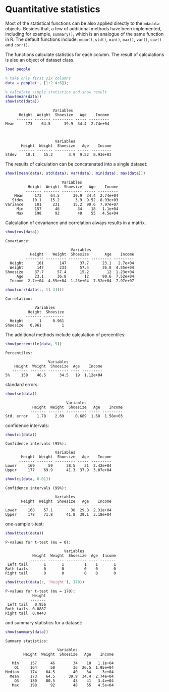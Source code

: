 # Quantitative statistics

Most of the statistical functions can be also applied directly to the `mdadata` objects. Besides that, a few of additional methods have been implemented, including for example, `summary()`, which is an analogue of the same function in R. The default functions include: `mean()`, `std()`, `min()`, `max()`, `var()`, `cov()` and `corr()`.

The functions calculate statistics for each column. The result of calculations is also an object of dataset class.

```matlab
load people

% take only first six columns
data = people(:, [1:2 4:6]);

% calculate simple statistics and show result
show(mean(data))
show(std(data))
```

```
                     Variables
      Height  Weight  Shoesize   Age    Income
     ------- ------- --------- ----- ---------
Mean     173    64.5      39.9  34.4  2.74e+04



                      Variables
       Height  Weight  Shoesize   Age    Income
      ------- ------- --------- ----- ---------
Stdev    10.1    15.2       3.9  9.52  8.93e+03
```

The results of calculation can be concatenated into a single dataset:

```matlab
show([mean(data); std(data); var(data); min(data); max(data)])
```
```
                         Variables
          Height  Weight  Shoesize   Age    Income
         ------- ------- --------- ----- ---------
    Mean     173    64.5      39.9  34.4  2.74e+04
   Stdev    10.1    15.2       3.9  9.52  8.93e+03
Variance     101     231      15.2  90.6  7.97e+07
     Min     157      46        34    18   1.1e+04
     Max     198      92        48    55   4.5e+04
```

Calculation of covariance and correlation always results in a matrix.

```matlab
show(cov(data))
```
```
Covariance:

                             Variables
           Height    Weight  Shoesize       Age    Income
         -------- --------- --------- --------- ---------
  Height      101       147      37.7      23.1   2.7e+04
  Weight      147       231      57.4      36.8  4.55e+04
Shoesize     37.7      57.4      15.2        12  1.23e+04
     Age     23.1      36.8        12      90.6  7.52e+04
  Income  2.7e+04  4.55e+04  1.23e+04  7.52e+04  7.97e+07
```

```matlab
show(corr(data(:, [1 3])))
```
```
Correlation:

             Variables
          Height  Shoesize
         ------- ---------
  Height       1     0.961
Shoesize   0.961         1
```

The additional methods include calculation of percentiles:

```matlab
show(percentile(data, 5))
```
```
Percentiles:

                   Variables
    Height  Weight  Shoesize  Age    Income
   ------- ------- --------- ---- ---------
5%     158    46.5      34.5   19  1.12e+04
```

standard errors:

```matlab
show(se(data))
```
```
                           Variables
            Height  Weight  Shoesize   Age    Income
           ------- ------- --------- ----- ---------
Std. error    1.78    2.69     0.689  1.68  1.58e+03
```

confidence intervals:

```matlab
show(ci(data))
```
```
Confidence intervals (95%):

                      Variables
       Height  Weight  Shoesize   Age    Income
      ------- ------- --------- ----- ---------
Lower     169      59      38.5    31  2.42e+04
Upper     177    69.9      41.3  37.9  3.07e+04
```

```matlab
show(ci(data, 0.01))
```
```
Confidence intervals (99%):

                      Variables
       Height  Weight  Shoesize   Age    Income
      ------- ------- --------- ----- ---------
Lower     168    57.1        38  29.8  2.31e+04
Upper     178    71.8      41.8  39.1  3.18e+04
```

one-sample t-test:

```matlab
show(ttest(data))
```
```
P-values for t-test (mu = 0):

                          Variables
            Height  Weight  Shoesize  Age  Income
           ------- ------- --------- ---- -------
 Left tail       1       1         1    1       1
Both tails       0       0         0    0       0
Right tail       0       0         0    0       0
```

```matlab
show(ttest(data(:, 'Height'), 170))
```
```
P-values for t-test (mu = 170):
            Height
           -------
 Left tail   0.956
Both tails  0.0887
Right tail  0.0443
```

and summary statistics for a dataset:

```matlab
show(summary(data))
```
```
Summary statistics:

                       Variables
        Height  Weight  Shoesize   Age    Income
       ------- ------- --------- ----- ---------
   Min     157      46        34    18   1.1e+04
    Q1     164      50        36  26.5  1.95e+04
Median     174    64.5        40    34     3e+04
  Mean     173    64.5      39.9  34.4  2.74e+04
    Q3     180    80.5        43    41   3.4e+04
   Max     198      92        48    55   4.5e+04
```   